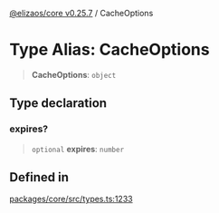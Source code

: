 [@elizaos/core v0.25.7](../index.md) / CacheOptions

# Type Alias: CacheOptions

> **CacheOptions**: `object`

## Type declaration

### expires?

> `optional` **expires**: `number`

## Defined in

[packages/core/src/types.ts:1233](https://github.com/elizaOS/eliza/blob/main/packages/core/src/types.ts#L1233)
